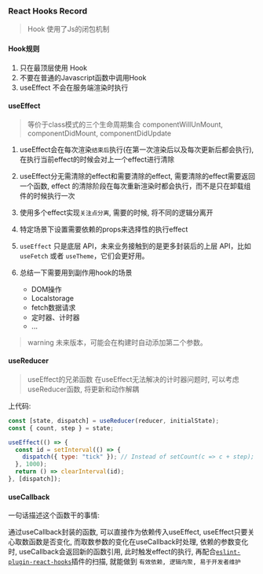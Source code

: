 <!--
 * @Author: codeleeter@gmail.com
 * @Date: 2020-07-29 16:08:45
 * @LastEditTime: 2020-07-29 20:01:44
 * @LastEditors: Please set LastEditors
 * @Description: In User Settings Edit
 * @FilePath: /hugo/react.md
-->

### React Hooks Record

> Hook 使用了Js的闭包机制

#### Hook规则

1. 只在最顶层使用 Hook
2. 不要在普通的Javascript函数中调用Hook
3. useEffect 不会在服务端渲染时执行

#### useEffect

> 等价于class模式的三个生命周期集合
> componentWillUnMount, componentDidMount, componentDidUpdate

1. useEffect会在每次渲染`结束后`执行(在第一次渲染后以及每次更新后都会执行), 在执行当前effect的时候会对上一个effect进行清除

2. useEffect分无需清除的effect和需要清除的effect, 需要清除的effect需要返回一个函数, effect 的清除阶段在每次重新渲染时都会执行，而不是只在卸载组件的时候执行一次

3. 使用多个effect实现`关注点分离`, 需要的时候, 将不同的逻辑分离开

4. 特定场景下设置需要依赖的props来选择性的执行effect

5. `useEffect` 只是底层 API，未来业务接触到的是更多封装后的上层 API，比如 `useFetch` 或者 `useTheme`，它们会更好用。

6. 总结一下需要用到副作用hook的场景
   - DOM操作
   - Localstorage
   - fetch数据请求
   - 定时器、计时器
   - ...

> warning  未来版本，可能会在构建时自动添加第二个参数。

#### useReducer

> useEffect的兄弟函数
> 在useEffect无法解决的计时器问题时, 可以考虑useReducer函数, 将更新和动作解耦

上代码:

```js
const [state, dispatch] = useReducer(reducer, initialState);
const { count, step } = state;

useEffect(() => {
  const id = setInterval(() => {
    dispatch({ type: "tick" }); // Instead of setCount(c => c + step);
  }, 1000);
  return () => clearInterval(id);
}, [dispatch]);
```

#### useCallback

一句话描述这个函数干的事情:

通过useCallback封装的函数, 可以直接作为依赖传入useEffect, useEffect只要关心取数函数是否变化, 而取数参数的变化在useCallback时处理, 依赖的参数变化时, useCallback会返回新的函数引用, 此时触发effect的执行, 再配合[`eslint-plugin-react-hooks`](https://github.com/facebook/react/issues/14920)插件的扫描, 就能做到
`有效依赖, 逻辑内聚, 易于开发者维护`
